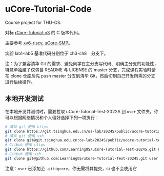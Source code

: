 # uCore-Tutorial-Code

Course project for THU-OS.

对标 [rCore-Tutorial-v3](https://github.com/rcore-os/rCore-Tutorial-v3/) 的 C 版本代码。

主要参考 [xv6-riscv](https://github.com/mit-pdos/xv6-riscv), [uCore-SMP](https://github.com/TianhuaTao/uCore-SMP)。

实验 lab1-lab5 基准代码分别位于 ch3-ch8　分支下。

注：为了兼容清华 Git 的需求、避免同学在主分支写代码、明确主分支的功能性，特意单独建了仅包含 README 与 LICENSE 的 master 分支，完成课程实验时请在 clone 仓库后先 push master 分支到清华 Git，然后切到自己开发所需的分支进行后续操作。

## 本地开发测试

在本地开发并测试时，需要拉取 uCore-Tutorial-Test-2022A 到 `user` 文件夹。你可以根据网络情况和个人偏好选择下列一项执行：

```bash
# 清华 git 使用 https
git clone https://git.tsinghua.edu.cn/os-lab/2024S/public/ucore-tutorial-test-2024S.git user
# 清华 git 使用 ssh
git clone git@git.tsinghua.edu.cn:os-lab/2024S/public/ucore-tutorial-test-2024S.git user
# GitHub 使用 https
git clone https://github.com/LearningOS/uCore-Tutorial-Test-2024S.git user
# GitHub 使用 ssh
git clone git@github.com:LearningOS/uCore-Tutorial-Test-2024S.git user
```

注意：`user` 已添加至 `.gitignore`，你无需将其提交，ci 也不会使用它